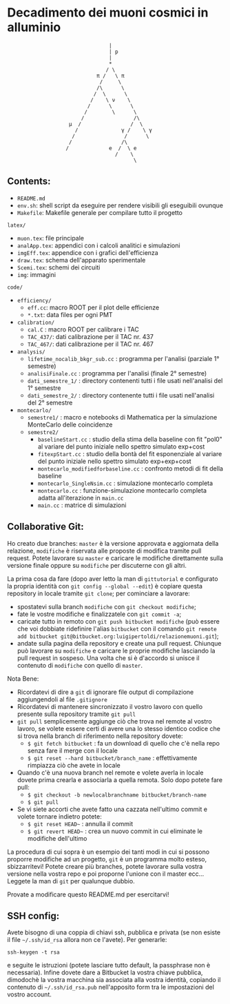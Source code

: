 Decadimento dei muoni cosmici in alluminio
=========================================

```                             
                                 |
                                 | p
                                 |
                                 *
                                / \
                             π /   \ π
                              /     \
                             /\      \
                            /  \      \
                           /    \ ν    \
                          /      \      \
                         /        \      \
                        /                /\
                    µ  /                /  \
                      /              γ /    \ γ
                     /                /      \
                    /                /\
                   /             e  /  \ e
                                   /    \
                                         \
```
Contents:
--------

* `README.md`
* `env.sh`: shell script da eseguire per rendere visibili gli eseguibili ovunque
* `Makefile`: Makefile generale per compilare tutto il progetto

`latex/`

* `muon.tex`:    file principale
* `analApp.tex`: appendici con i calcoli analitici e simulazioni
* `imgEff.tex`:  appendice con i grafici dell'efficienza
* `draw.tex`:    schema dell'apparato sperimentale
* `Scemi.tex`:   schemi dei circuiti
* `img`:         immagini

`code/`

* `efficiency/`
    * `eff.cc`:    macro ROOT per il plot delle efficienze
    * `*.txt`:     data files per ogni PMT
* `calibration/`
    * `cal.C` :    macro ROOT per calibrare i TAC
    * `TAC_437/`:   dati calibrazione per il TAC nr. 437
    * `TAC_467/`:   dati calibrazione per il TAC nr. 467
* `analysis/`
    * `lifetime_nocalib_bkgr_sub.cc` : programma per l'analisi (parziale 1° semestre)
    * `analisiFinale.cc` : programma per l'analisi (finale 2° semestre)
    * `dati_semestre_1/` : directory contenenti tutti i file usati nell'analisi del 1° semestre
    * `dati_semestre_2/` : directory contenente tutti i file usati nell'analisi del 2° semestre
* `montecarlo/`
    * `semestre1/` : macro e notebooks di Mathematica per la simulazione MonteCarlo delle coincidenze
    * `semestre2/`
        * `baselineStart.cc` : studio della stima della baseline con fit "pol0" al variare del punto iniziale
                               nello spettro simulato exp+cost
        * `fitexpStart.cc` : studio della bontà del fit esponenziale al variare del punto iniziale nello spettro
                             simulato exp+exp+cost
        * `montecarlo_modifiedforbaseline.cc` : confronto metodi di fit della baseline
        * `montecarlo_SingleNsim.cc` : simulazione montecarlo completa
        * `montecarlo.cc` : funzione-simulazione montecarlo completa adatta all'iterazione in `main.cc`
        * `main.cc` : matrice di simulazioni

Collaborative Git:
-----------------

Ho creato due branches: `master` è la versione approvata e aggiornata della relazione, `modifiche` è riservata alle
proposte di modifica tramite pull request. Potete lavorare su `master` e caricare le modifiche direttamente sulla
versione finale oppure su `modifiche` per discuterne con gli altri.

La prima cosa da fare (dopo aver letto la man di `gittutorial` e configurato la propria identità con `git config --global --edit`) 
è copiare questa repository in locale tramite `git clone`; per cominciare a lavorare:

* spostatevi sulla branch `modifiche` con `git checkout modifiche`;
* fate le vostre modifiche e finalizzatele con `git commit -a`;
* caricate tutto in remoto con `git push bitbucket modifiche` (può essere che voi dobbiate ridefinire l'alias
  `bitbucket` con il comando `git remote add bitbucket git@bitbucket.org:luigipertoldi/relazionemuoni.git`);
* andate sulla pagina della repository e create una pull request. Chiunque può lavorare su `modifiche` e caricare le
  proprie modifiche lasciando la pull request in sospeso. Una volta che si è d'accordo si unisce il contenuto di
  `modifiche` con quello di `master`.

Nota Bene:

* Ricordatevi di dire a `git` di ignorare file output di compilazione aggiungendoli al file `.gitignore`
* Ricordatevi di mantenere sincronizzato il vostro lavoro con quello presente sulla repository tramite `git pull`
* `git pull` semplicemente aggiunge ciò che trova nel remote al vostro lavoro, se volete essere certi di avere una 
  lo stesso identico codice che si trova nella branch di riferimento nella repository dovete:
    * `$ git fetch bitbucket` : fa un download di quello che c'è nella repo senza fare il merge con il locale
    * `$ git reset --hard bitbucket/branch_name` : effettivamente rimpiazza ciò che avete in locale
* Quando c'è una nuova branch nel remote e volete averla in locale dovete prima crearla e associarla a quella remota.
  Solo dopo potete fare pull:
    * `$ git checkout -b newlocalbranchname bitbucket/branch-name`
    * `$ git pull`
* Se vi siete accorti che avete fatto una cazzata nell'ultimo commit e volete tornare indietro potete:
    * `$ git reset HEAD~` : annulla il commit
    * `$ git revert HEAD~` : crea un nuovo commit in cui eliminate le modifiche dell'ultimo

La procedura di cui sopra è un esempio dei tanti modi in cui si possono proporre modifiche ad un progetto, `git` è un
programma molto esteso, sbizzarritevi! Potete creare più branches, potete lavorare sulla vostra versione nella vostra
repo e poi proporne l'unione con il master ecc... Leggete la man di `git` per qualunque dubbio. 

Provate a modificare questo README.md per esercitarvi!

SSH config:
----------

Avete bisogno di una coppia di chiavi ssh, pubblica e privata (se non esiste il file `~/.ssh/id_rsa` allora non ce 
l'avete). Per generarle:

    ssh-keygen -t rsa

e seguite le istruzioni (potete lasciare tutto default, la passphrase non è necessaria). Infine dovete dare a Bitbucket
la vostra chiave pubblica, dimodochè la vostra macchina sia associata alla vostra identità, copiando il contenuto di
`~/.ssh/id_rsa.pub` nell'apposito form tra le impostazioni del vostro account.